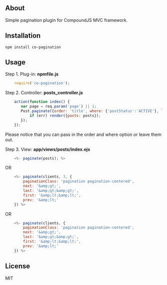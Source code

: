 ## About

Simple pagination plugin for CompoundJS MVC framework.

## Installation

    npm install co-pagination

## Usage

Step 1. Plug-in: **npmfile.js**

```javascript
    require('co-pagination');
```

Step 2. Controller: **posts_controller.js**

```javascript
    action(function index() {
       var page = req.param('page') || 1;
       Post.paginate({order: 'title', where: {'postStatus':'ACTIVE'}, limit: 10, page: page}, function (err, posts) {
           if (err) render({posts: posts});
       });
    });
```
Please notice that you can pass in the order and where option or leave them out.

Step 3. View: **app/views/posts/index.ejs**

```javascript
    <%- paginate(posts); %>
```

OR

```javascript
	<%- paginate(clients, 3, {
		paginationClass: 'pagination pagination-centered',
		next: '&amp;gt;',
		last: '&amp;gt;&amp;gt;',
		first: '&amp;lt;&amp;lt;',
		prev: '&amp;lt;'
	}) %>
```

OR

```javascript
	<%- paginate(clients, {
		paginationClass: 'pagination pagination-centered',
		next: '&amp;gt;',
		last: '&amp;gt;&amp;gt;',
		first: '&amp;lt;&amp;lt;',
		prev: '&amp;lt;'
	}) %>
```

## License

MIT